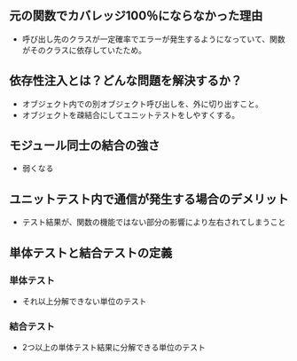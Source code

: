 ## 元の関数でカバレッジ100％にならなかった理由
- 呼び出し先のクラスが一定確率でエラーが発生するようになっていて、関数がそのクラスに依存していたため。

## 依存性注入とは？どんな問題を解決するか？
- オブジェクト内での別オブジェクト呼び出しを、外に切り出すこと。
- オブジェクトを疎結合にしてユニットテストをしやすくする。

## モジュール同士の結合の強さ
- 弱くなる

## ユニットテスト内で通信が発生する場合のデメリット
- テスト結果が、関数の機能ではない部分の影響により左右されてしまうこと

## 単体テストと結合テストの定義
### 単体テスト
- それ以上分解できない単位のテスト
### 結合テスト
- 2つ以上の単体テスト結果に分解できる単位のテスト